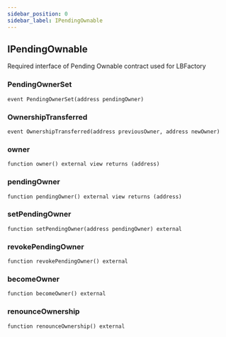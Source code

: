 ```yaml
---
sidebar_position: 0
sidebar_label: IPendingOwnable
---
```


## IPendingOwnable

Required interface of Pending Ownable contract used for LBFactory

### PendingOwnerSet

```solidity
event PendingOwnerSet(address pendingOwner)
```

### OwnershipTransferred

```solidity
event OwnershipTransferred(address previousOwner, address newOwner)
```

### owner

```solidity
function owner() external view returns (address)
```

### pendingOwner

```solidity
function pendingOwner() external view returns (address)
```

### setPendingOwner

```solidity
function setPendingOwner(address pendingOwner) external
```

### revokePendingOwner

```solidity
function revokePendingOwner() external
```

### becomeOwner

```solidity
function becomeOwner() external
```

### renounceOwnership

```solidity
function renounceOwnership() external
```

